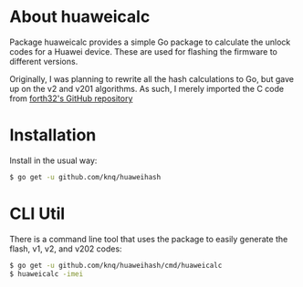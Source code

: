 # About huaweicalc

Package huaweicalc provides a simple Go package to calculate the unlock codes
for a Huawei device. These are used for flashing the firmware to different versions.

Originally, I was planning to rewrite all the hash calculations to Go, but gave
up on the v2 and v201 algorithms. As such, I merely imported the C code from
[forth32's GitHub repository](https://github.com/forth32/huaweicalc)

# Installation

Install in the usual way:
```sh
$ go get -u github.com/knq/huaweihash
```

# CLI Util
There is a command line tool that uses the package to easily generate the
flash, v1, v2, and v202 codes:
```sh
$ go get -u github.com/knq/huaweihash/cmd/huaweicalc
$ huaweicalc -imei
```
